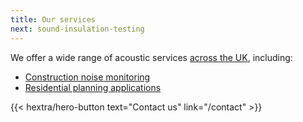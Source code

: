 ```yaml
---
title: Our services
next: sound-insulation-testing
---
```


We offer a wide range of acoustic services [across the UK](../locations), including:

- [Construction noise monitoring](construction-noise-monitoring)
- [Residential planning applications](noise-survey-for-residential-planning-applications)

<div class="hx-mb-6">
{{< hextra/hero-button text="Contact us" link="/contact" >}}
</div>

